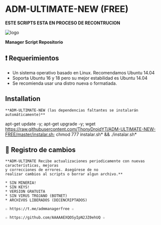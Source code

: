 ﻿# ADM-ULTIMATE-NEW (FREE)

**ESTE SCRIPTS ESTA EN PROCESO DE RECONTRUCION**

![logo](https://github.com/ThonyDroidYT/ADM-ULTIMATE-NEW-PRO/blob/master/ADM_ULTIMATE_NEW_FREE.jpg)

**Manager Script Repositorio**


## :heavy_exclamation_mark: Requerimientos

* Un sistema operativo basado en Linux. Recomendamos Ubuntu 14.04
* Soporta Ubuntu 16 y 18 pero su mejor estabilidad es Ubuntu 14.04
* Se recomienda usar una distro nueva o formatiada.

## Installation
```
**ADM-ULTIMATE-NEW (las dependencias faltantes se instalarán automáticamente)**
```


apt-get update -y; apt-get upgrade -y; wget https://raw.githubusercontent.com/ThonyDroidYT/ADM-ULTIMATE-NEW-FREE/master/instalar.sh; chmod 777 instalar.sh* && ./instalar.sh*


## :scroll: Registro de cambios
```
**ADM-ULTIMATE Recibe actualizaciones periodicamente con nuevas características, mejoras 
y correcciones de errores. Asegúrese de no 
realizar cambios al scripts o borrar algun archivo.**

```

```
* SIN MINERIA! 
* SIN KEYS! 
* VERSION GRATUITA 
* SIN VIRUS TROJANO (BOTNET) 
* ARCHIVOS LIBERADOS (DECENCRIPTADOS)
```

```
☆ https://t.me/admmanagerfree ☆

☆ https://github.com/AAAAAEXQOSyIpN2JZ0ehUQ ☆
```
